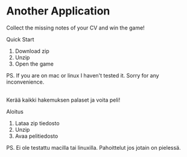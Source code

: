 # Another Application
Collect the missing notes of your CV and win the game!

Quick Start
1. Download zip
2. Unzip
3. Open the game

PS. If you are on mac or linux I haven't tested it. Sorry for any inconvenience.
<br/><br/>

Kerää kaikki hakemuksen palaset ja voita peli!

Aloitus
1. Lataa zip tiedosto
2. Unzip
3. Avaa pelitiedosto

PS. Ei ole testattu macilla tai linuxilla. Pahoittelut jos jotain on pielessä.
